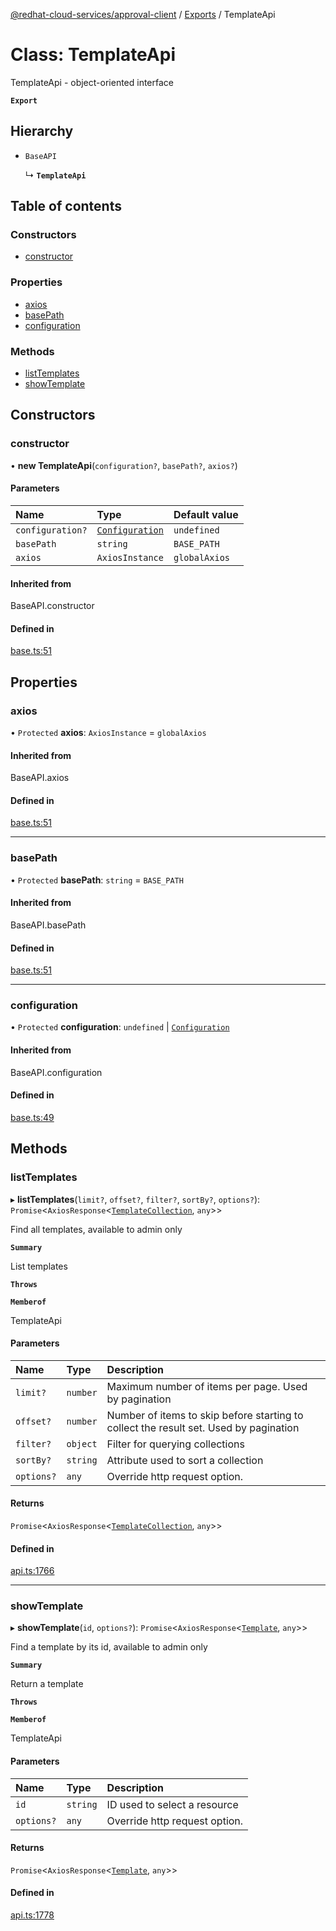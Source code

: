 [@redhat-cloud-services/approval-client](../README.md) / [Exports](../modules.md) / TemplateApi

# Class: TemplateApi

TemplateApi - object-oriented interface

**`Export`**

## Hierarchy

- `BaseAPI`

  ↳ **`TemplateApi`**

## Table of contents

### Constructors

- [constructor](TemplateApi.md#constructor)

### Properties

- [axios](TemplateApi.md#axios)
- [basePath](TemplateApi.md#basepath)
- [configuration](TemplateApi.md#configuration)

### Methods

- [listTemplates](TemplateApi.md#listtemplates)
- [showTemplate](TemplateApi.md#showtemplate)

## Constructors

### constructor

• **new TemplateApi**(`configuration?`, `basePath?`, `axios?`)

#### Parameters

| Name | Type | Default value |
| :------ | :------ | :------ |
| `configuration?` | [`Configuration`](Configuration.md) | `undefined` |
| `basePath` | `string` | `BASE_PATH` |
| `axios` | `AxiosInstance` | `globalAxios` |

#### Inherited from

BaseAPI.constructor

#### Defined in

[base.ts:51](https://github.com/RedHatInsights/javascript-clients/blob/master/packages/approval/base.ts#L51)

## Properties

### axios

• `Protected` **axios**: `AxiosInstance` = `globalAxios`

#### Inherited from

BaseAPI.axios

#### Defined in

[base.ts:51](https://github.com/RedHatInsights/javascript-clients/blob/master/packages/approval/base.ts#L51)

___

### basePath

• `Protected` **basePath**: `string` = `BASE_PATH`

#### Inherited from

BaseAPI.basePath

#### Defined in

[base.ts:51](https://github.com/RedHatInsights/javascript-clients/blob/master/packages/approval/base.ts#L51)

___

### configuration

• `Protected` **configuration**: `undefined` \| [`Configuration`](Configuration.md)

#### Inherited from

BaseAPI.configuration

#### Defined in

[base.ts:49](https://github.com/RedHatInsights/javascript-clients/blob/master/packages/approval/base.ts#L49)

## Methods

### listTemplates

▸ **listTemplates**(`limit?`, `offset?`, `filter?`, `sortBy?`, `options?`): `Promise`<`AxiosResponse`<[`TemplateCollection`](../interfaces/TemplateCollection.md), `any`\>\>

Find all templates, available to admin only

**`Summary`**

List templates

**`Throws`**

**`Memberof`**

TemplateApi

#### Parameters

| Name | Type | Description |
| :------ | :------ | :------ |
| `limit?` | `number` | Maximum number of items per page. Used by pagination |
| `offset?` | `number` | Number of items to skip before starting to collect the result set. Used by pagination |
| `filter?` | `object` | Filter for querying collections |
| `sortBy?` | `string` | Attribute used to sort a collection |
| `options?` | `any` | Override http request option. |

#### Returns

`Promise`<`AxiosResponse`<[`TemplateCollection`](../interfaces/TemplateCollection.md), `any`\>\>

#### Defined in

[api.ts:1766](https://github.com/RedHatInsights/javascript-clients/blob/master/packages/approval/api.ts#L1766)

___

### showTemplate

▸ **showTemplate**(`id`, `options?`): `Promise`<`AxiosResponse`<[`Template`](../interfaces/Template.md), `any`\>\>

Find a template by its id, available to admin only

**`Summary`**

Return a template

**`Throws`**

**`Memberof`**

TemplateApi

#### Parameters

| Name | Type | Description |
| :------ | :------ | :------ |
| `id` | `string` | ID used to select a resource |
| `options?` | `any` | Override http request option. |

#### Returns

`Promise`<`AxiosResponse`<[`Template`](../interfaces/Template.md), `any`\>\>

#### Defined in

[api.ts:1778](https://github.com/RedHatInsights/javascript-clients/blob/master/packages/approval/api.ts#L1778)
